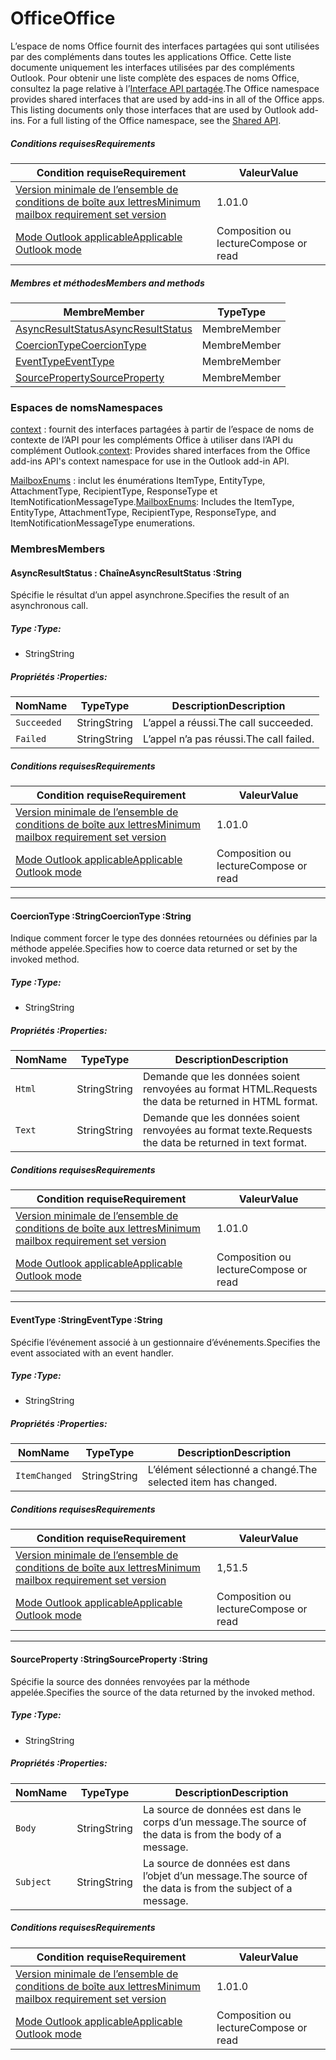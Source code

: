 

# <a name="office"></a><span data-ttu-id="88df6-101">Office</span><span class="sxs-lookup"><span data-stu-id="88df6-101">Office</span></span>

<span data-ttu-id="88df6-p101">L’espace de noms Office fournit des interfaces partagées qui sont utilisées par des compléments dans toutes les applications Office. Cette liste documente uniquement les interfaces utilisées par des compléments Outlook. Pour obtenir une liste complète des espaces de noms Office, consultez la page relative à l’[Interface API partagée](/javascript/api/office).</span><span class="sxs-lookup"><span data-stu-id="88df6-p101">The Office namespace provides shared interfaces that are used by add-ins in all of the Office apps. This listing documents only those interfaces that are used by Outlook add-ins. For a full listing of the Office namespace, see the [Shared API](/javascript/api/office).</span></span>

##### <a name="requirements"></a><span data-ttu-id="88df6-104">Conditions requises</span><span class="sxs-lookup"><span data-stu-id="88df6-104">Requirements</span></span>

|<span data-ttu-id="88df6-105">Condition requise</span><span class="sxs-lookup"><span data-stu-id="88df6-105">Requirement</span></span>| <span data-ttu-id="88df6-106">Valeur</span><span class="sxs-lookup"><span data-stu-id="88df6-106">Value</span></span>|
|---|---|
|[<span data-ttu-id="88df6-107">Version minimale de l’ensemble de conditions de boîte aux lettres</span><span class="sxs-lookup"><span data-stu-id="88df6-107">Minimum mailbox requirement set version</span></span>](/javascript/office/requirement-sets/outlook-api-requirement-sets)| <span data-ttu-id="88df6-108">1.0</span><span class="sxs-lookup"><span data-stu-id="88df6-108">1.0</span></span>|
|[<span data-ttu-id="88df6-109">Mode Outlook applicable</span><span class="sxs-lookup"><span data-stu-id="88df6-109">Applicable Outlook mode</span></span>](https://docs.microsoft.com/outlook/add-ins/#extension-points)| <span data-ttu-id="88df6-110">Composition ou lecture</span><span class="sxs-lookup"><span data-stu-id="88df6-110">Compose or read</span></span>|

##### <a name="members-and-methods"></a><span data-ttu-id="88df6-111">Membres et méthodes</span><span class="sxs-lookup"><span data-stu-id="88df6-111">Members and methods</span></span>

| <span data-ttu-id="88df6-112">Membre</span><span class="sxs-lookup"><span data-stu-id="88df6-112">Member</span></span> | <span data-ttu-id="88df6-113">Type</span><span class="sxs-lookup"><span data-stu-id="88df6-113">Type</span></span> |
|--------|------|
| [<span data-ttu-id="88df6-114">AsyncResultStatus</span><span class="sxs-lookup"><span data-stu-id="88df6-114">AsyncResultStatus</span></span>](#asyncresultstatus-string) | <span data-ttu-id="88df6-115">Membre</span><span class="sxs-lookup"><span data-stu-id="88df6-115">Member</span></span> |
| [<span data-ttu-id="88df6-116">CoercionType</span><span class="sxs-lookup"><span data-stu-id="88df6-116">CoercionType</span></span>](#coerciontype-string) | <span data-ttu-id="88df6-117">Membre</span><span class="sxs-lookup"><span data-stu-id="88df6-117">Member</span></span> |
| [<span data-ttu-id="88df6-118">EventType</span><span class="sxs-lookup"><span data-stu-id="88df6-118">EventType</span></span>](#eventtype-string) | <span data-ttu-id="88df6-119">Membre</span><span class="sxs-lookup"><span data-stu-id="88df6-119">Member</span></span> |
| [<span data-ttu-id="88df6-120">SourceProperty</span><span class="sxs-lookup"><span data-stu-id="88df6-120">SourceProperty</span></span>](#sourceproperty-string) | <span data-ttu-id="88df6-121">Membre</span><span class="sxs-lookup"><span data-stu-id="88df6-121">Member</span></span> |

### <a name="namespaces"></a><span data-ttu-id="88df6-122">Espaces de noms</span><span class="sxs-lookup"><span data-stu-id="88df6-122">Namespaces</span></span>

<span data-ttu-id="88df6-123">[context](office.context.md) : fournit des interfaces partagées à partir de l’espace de noms de contexte de l’API pour les compléments Office à utiliser dans l’API du complément Outlook.</span><span class="sxs-lookup"><span data-stu-id="88df6-123">[context](office.context.md): Provides shared interfaces from the Office add-ins API's context namespace for use in the Outlook add-in API.</span></span>

<span data-ttu-id="88df6-124">[MailboxEnums](/javascript/api/outlook/office.mailboxenums.attachmenttype) : inclut les énumérations ItemType, EntityType, AttachmentType, RecipientType, ResponseType et ItemNotificationMessageType.</span><span class="sxs-lookup"><span data-stu-id="88df6-124">[MailboxEnums](/javascript/api/outlook/office.mailboxenums.attachmenttype): Includes the ItemType, EntityType, AttachmentType, RecipientType, ResponseType, and ItemNotificationMessageType enumerations.</span></span>

### <a name="members"></a><span data-ttu-id="88df6-125">Membres</span><span class="sxs-lookup"><span data-stu-id="88df6-125">Members</span></span>

####  <a name="asyncresultstatus-string"></a><span data-ttu-id="88df6-126">AsyncResultStatus : Chaîne</span><span class="sxs-lookup"><span data-stu-id="88df6-126">AsyncResultStatus :String</span></span>

<span data-ttu-id="88df6-127">Spécifie le résultat d’un appel asynchrone.</span><span class="sxs-lookup"><span data-stu-id="88df6-127">Specifies the result of an asynchronous call.</span></span>

##### <a name="type"></a><span data-ttu-id="88df6-128">Type :</span><span class="sxs-lookup"><span data-stu-id="88df6-128">Type:</span></span>

*   <span data-ttu-id="88df6-129">String</span><span class="sxs-lookup"><span data-stu-id="88df6-129">String</span></span>

##### <a name="properties"></a><span data-ttu-id="88df6-130">Propriétés :</span><span class="sxs-lookup"><span data-stu-id="88df6-130">Properties:</span></span>

|<span data-ttu-id="88df6-131">Nom</span><span class="sxs-lookup"><span data-stu-id="88df6-131">Name</span></span>| <span data-ttu-id="88df6-132">Type</span><span class="sxs-lookup"><span data-stu-id="88df6-132">Type</span></span>| <span data-ttu-id="88df6-133">Description</span><span class="sxs-lookup"><span data-stu-id="88df6-133">Description</span></span>|
|---|---|---|
|`Succeeded`| <span data-ttu-id="88df6-134">String</span><span class="sxs-lookup"><span data-stu-id="88df6-134">String</span></span>|<span data-ttu-id="88df6-135">L’appel a réussi.</span><span class="sxs-lookup"><span data-stu-id="88df6-135">The call succeeded.</span></span>|
|`Failed`| <span data-ttu-id="88df6-136">String</span><span class="sxs-lookup"><span data-stu-id="88df6-136">String</span></span>|<span data-ttu-id="88df6-137">L’appel n’a pas réussi.</span><span class="sxs-lookup"><span data-stu-id="88df6-137">The call failed.</span></span>|

##### <a name="requirements"></a><span data-ttu-id="88df6-138">Conditions requises</span><span class="sxs-lookup"><span data-stu-id="88df6-138">Requirements</span></span>

|<span data-ttu-id="88df6-139">Condition requise</span><span class="sxs-lookup"><span data-stu-id="88df6-139">Requirement</span></span>| <span data-ttu-id="88df6-140">Valeur</span><span class="sxs-lookup"><span data-stu-id="88df6-140">Value</span></span>|
|---|---|
|[<span data-ttu-id="88df6-141">Version minimale de l’ensemble de conditions de boîte aux lettres</span><span class="sxs-lookup"><span data-stu-id="88df6-141">Minimum mailbox requirement set version</span></span>](/javascript/office/requirement-sets/outlook-api-requirement-sets)| <span data-ttu-id="88df6-142">1.0</span><span class="sxs-lookup"><span data-stu-id="88df6-142">1.0</span></span>|
|[<span data-ttu-id="88df6-143">Mode Outlook applicable</span><span class="sxs-lookup"><span data-stu-id="88df6-143">Applicable Outlook mode</span></span>](https://docs.microsoft.com/outlook/add-ins/#extension-points)| <span data-ttu-id="88df6-144">Composition ou lecture</span><span class="sxs-lookup"><span data-stu-id="88df6-144">Compose or read</span></span>|

---

####  <a name="coerciontype-string"></a><span data-ttu-id="88df6-145">CoercionType :String</span><span class="sxs-lookup"><span data-stu-id="88df6-145">CoercionType :String</span></span>

<span data-ttu-id="88df6-146">Indique comment forcer le type des données retournées ou définies par la méthode appelée.</span><span class="sxs-lookup"><span data-stu-id="88df6-146">Specifies how to coerce data returned or set by the invoked method.</span></span>

##### <a name="type"></a><span data-ttu-id="88df6-147">Type :</span><span class="sxs-lookup"><span data-stu-id="88df6-147">Type:</span></span>

*   <span data-ttu-id="88df6-148">String</span><span class="sxs-lookup"><span data-stu-id="88df6-148">String</span></span>

##### <a name="properties"></a><span data-ttu-id="88df6-149">Propriétés :</span><span class="sxs-lookup"><span data-stu-id="88df6-149">Properties:</span></span>

|<span data-ttu-id="88df6-150">Nom</span><span class="sxs-lookup"><span data-stu-id="88df6-150">Name</span></span>| <span data-ttu-id="88df6-151">Type</span><span class="sxs-lookup"><span data-stu-id="88df6-151">Type</span></span>| <span data-ttu-id="88df6-152">Description</span><span class="sxs-lookup"><span data-stu-id="88df6-152">Description</span></span>|
|---|---|---|
|`Html`| <span data-ttu-id="88df6-153">String</span><span class="sxs-lookup"><span data-stu-id="88df6-153">String</span></span>|<span data-ttu-id="88df6-154">Demande que les données soient renvoyées au format HTML.</span><span class="sxs-lookup"><span data-stu-id="88df6-154">Requests the data be returned in HTML format.</span></span>|
|`Text`| <span data-ttu-id="88df6-155">String</span><span class="sxs-lookup"><span data-stu-id="88df6-155">String</span></span>|<span data-ttu-id="88df6-156">Demande que les données soient renvoyées au format texte.</span><span class="sxs-lookup"><span data-stu-id="88df6-156">Requests the data be returned in text format.</span></span>|

##### <a name="requirements"></a><span data-ttu-id="88df6-157">Conditions requises</span><span class="sxs-lookup"><span data-stu-id="88df6-157">Requirements</span></span>

|<span data-ttu-id="88df6-158">Condition requise</span><span class="sxs-lookup"><span data-stu-id="88df6-158">Requirement</span></span>| <span data-ttu-id="88df6-159">Valeur</span><span class="sxs-lookup"><span data-stu-id="88df6-159">Value</span></span>|
|---|---|
|[<span data-ttu-id="88df6-160">Version minimale de l’ensemble de conditions de boîte aux lettres</span><span class="sxs-lookup"><span data-stu-id="88df6-160">Minimum mailbox requirement set version</span></span>](/javascript/office/requirement-sets/outlook-api-requirement-sets)| <span data-ttu-id="88df6-161">1.0</span><span class="sxs-lookup"><span data-stu-id="88df6-161">1.0</span></span>|
|[<span data-ttu-id="88df6-162">Mode Outlook applicable</span><span class="sxs-lookup"><span data-stu-id="88df6-162">Applicable Outlook mode</span></span>](https://docs.microsoft.com/outlook/add-ins/#extension-points)| <span data-ttu-id="88df6-163">Composition ou lecture</span><span class="sxs-lookup"><span data-stu-id="88df6-163">Compose or read</span></span>|

---

####  <a name="eventtype-string"></a><span data-ttu-id="88df6-164">EventType :String</span><span class="sxs-lookup"><span data-stu-id="88df6-164">EventType :String</span></span>

<span data-ttu-id="88df6-165">Spécifie l’événement associé à un gestionnaire d’événements.</span><span class="sxs-lookup"><span data-stu-id="88df6-165">Specifies the event associated with an event handler.</span></span>

##### <a name="type"></a><span data-ttu-id="88df6-166">Type :</span><span class="sxs-lookup"><span data-stu-id="88df6-166">Type:</span></span>

*   <span data-ttu-id="88df6-167">String</span><span class="sxs-lookup"><span data-stu-id="88df6-167">String</span></span>

##### <a name="properties"></a><span data-ttu-id="88df6-168">Propriétés :</span><span class="sxs-lookup"><span data-stu-id="88df6-168">Properties:</span></span>

| <span data-ttu-id="88df6-169">Nom</span><span class="sxs-lookup"><span data-stu-id="88df6-169">Name</span></span> | <span data-ttu-id="88df6-170">Type</span><span class="sxs-lookup"><span data-stu-id="88df6-170">Type</span></span> | <span data-ttu-id="88df6-171">Description</span><span class="sxs-lookup"><span data-stu-id="88df6-171">Description</span></span> |
|---|---|---|
|`ItemChanged`| <span data-ttu-id="88df6-172">String</span><span class="sxs-lookup"><span data-stu-id="88df6-172">String</span></span> | <span data-ttu-id="88df6-173">L’élément sélectionné a changé.</span><span class="sxs-lookup"><span data-stu-id="88df6-173">The selected item has changed.</span></span> |

##### <a name="requirements"></a><span data-ttu-id="88df6-174">Conditions requises</span><span class="sxs-lookup"><span data-stu-id="88df6-174">Requirements</span></span>

|<span data-ttu-id="88df6-175">Condition requise</span><span class="sxs-lookup"><span data-stu-id="88df6-175">Requirement</span></span>| <span data-ttu-id="88df6-176">Valeur</span><span class="sxs-lookup"><span data-stu-id="88df6-176">Value</span></span>|
|---|---|
|[<span data-ttu-id="88df6-177">Version minimale de l’ensemble de conditions de boîte aux lettres</span><span class="sxs-lookup"><span data-stu-id="88df6-177">Minimum mailbox requirement set version</span></span>](/javascript/office/requirement-sets/outlook-api-requirement-sets)| <span data-ttu-id="88df6-178">1,5</span><span class="sxs-lookup"><span data-stu-id="88df6-178">1.5</span></span> |
|[<span data-ttu-id="88df6-179">Mode Outlook applicable</span><span class="sxs-lookup"><span data-stu-id="88df6-179">Applicable Outlook mode</span></span>](https://docs.microsoft.com/outlook/add-ins/#extension-points)| <span data-ttu-id="88df6-180">Composition ou lecture</span><span class="sxs-lookup"><span data-stu-id="88df6-180">Compose or read</span></span> |

---

####  <a name="sourceproperty-string"></a><span data-ttu-id="88df6-181">SourceProperty :String</span><span class="sxs-lookup"><span data-stu-id="88df6-181">SourceProperty :String</span></span>

<span data-ttu-id="88df6-182">Spécifie la source des données renvoyées par la méthode appelée.</span><span class="sxs-lookup"><span data-stu-id="88df6-182">Specifies the source of the data returned by the invoked method.</span></span>

##### <a name="type"></a><span data-ttu-id="88df6-183">Type :</span><span class="sxs-lookup"><span data-stu-id="88df6-183">Type:</span></span>

*   <span data-ttu-id="88df6-184">String</span><span class="sxs-lookup"><span data-stu-id="88df6-184">String</span></span>

##### <a name="properties"></a><span data-ttu-id="88df6-185">Propriétés :</span><span class="sxs-lookup"><span data-stu-id="88df6-185">Properties:</span></span>

|<span data-ttu-id="88df6-186">Nom</span><span class="sxs-lookup"><span data-stu-id="88df6-186">Name</span></span>| <span data-ttu-id="88df6-187">Type</span><span class="sxs-lookup"><span data-stu-id="88df6-187">Type</span></span>| <span data-ttu-id="88df6-188">Description</span><span class="sxs-lookup"><span data-stu-id="88df6-188">Description</span></span>|
|---|---|---|
|`Body`| <span data-ttu-id="88df6-189">String</span><span class="sxs-lookup"><span data-stu-id="88df6-189">String</span></span>|<span data-ttu-id="88df6-190">La source de données est dans le corps d’un message.</span><span class="sxs-lookup"><span data-stu-id="88df6-190">The source of the data is from the body of a message.</span></span>|
|`Subject`| <span data-ttu-id="88df6-191">String</span><span class="sxs-lookup"><span data-stu-id="88df6-191">String</span></span>|<span data-ttu-id="88df6-192">La source de données est dans l’objet d’un message.</span><span class="sxs-lookup"><span data-stu-id="88df6-192">The source of the data is from the subject of a message.</span></span>|

##### <a name="requirements"></a><span data-ttu-id="88df6-193">Conditions requises</span><span class="sxs-lookup"><span data-stu-id="88df6-193">Requirements</span></span>

|<span data-ttu-id="88df6-194">Condition requise</span><span class="sxs-lookup"><span data-stu-id="88df6-194">Requirement</span></span>| <span data-ttu-id="88df6-195">Valeur</span><span class="sxs-lookup"><span data-stu-id="88df6-195">Value</span></span>|
|---|---|
|[<span data-ttu-id="88df6-196">Version minimale de l’ensemble de conditions de boîte aux lettres</span><span class="sxs-lookup"><span data-stu-id="88df6-196">Minimum mailbox requirement set version</span></span>](/javascript/office/requirement-sets/outlook-api-requirement-sets)| <span data-ttu-id="88df6-197">1.0</span><span class="sxs-lookup"><span data-stu-id="88df6-197">1.0</span></span>|
|[<span data-ttu-id="88df6-198">Mode Outlook applicable</span><span class="sxs-lookup"><span data-stu-id="88df6-198">Applicable Outlook mode</span></span>](https://docs.microsoft.com/outlook/add-ins/#extension-points)| <span data-ttu-id="88df6-199">Composition ou lecture</span><span class="sxs-lookup"><span data-stu-id="88df6-199">Compose or read</span></span>|